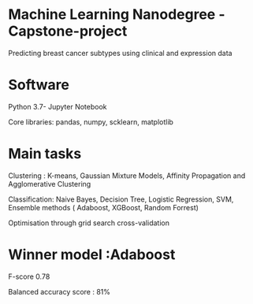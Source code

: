 # Machine Learning Nanodegree -Capstone-project  
Predicting breast cancer subtypes using clinical and expression data 

# Software 
Python 3.7- Jupyter Notebook

Core libraries: pandas, numpy, scklearn, matplotlib 

# Main tasks 
Clustering : K-means, Gaussian Mixture Models, Affinity Propagation and Agglomerative Clustering

Classification: Naive Bayes, Decision Tree, Logistic Regression, SVM, Ensemble methods ( Adaboost, XGBoost, Random Forrest)

Optimisation through grid search cross-validation

# Winner model :Adaboost 
F-score 0.78

Balanced accuracy score : 81% 
